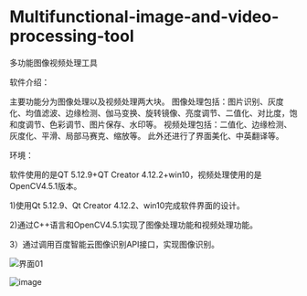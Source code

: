# Multifunctional-image-and-video-processing-tool
多功能图像视频处理工具

软件介绍：

主要功能分为图像处理以及视频处理两大块。 图像处理包括：图片识别、灰度化、均值滤波、边缘检测、伽马变换、旋转镜像、亮度调节、二值化、对比度，饱和度调节、色彩调节、图片保存、水印等。 视频处理包括：二值化、边缘检测、灰度化、平滑、局部马赛克、缩放等。 此外还进行了界面美化、中英翻译等。 


环境：

软件使用的是QT 5.12.9+QT Creator 4.12.2+win10，视频处理使用的是OpenCV4.5.1版本。 

1)使用Qt 5.12.9、Qt Creator 4.12.2、win10完成软件界面的设计。

2)通过C++语言和OpenCV4.5.1实现了图像处理功能和视频处理功能。

3）通过调用百度智能云图像识别API接口，实现图像识别。

![界面01](https://user-images.githubusercontent.com/71634771/189834797-9e988c1f-22c4-4426-a4d8-c7b4ce36f43c.jpg)

![image](https://user-images.githubusercontent.com/71634771/189835272-16393491-fb57-43da-bae7-c30d3b741b05.png)

